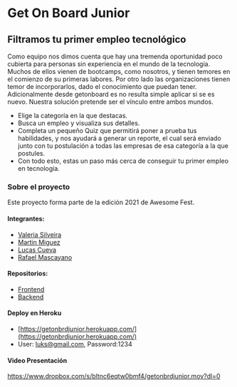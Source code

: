 # Get On Board Junior
## Filtramos tu primer empleo tecnológico

Como equipo nos dimos cuenta que hay una tremenda oportunidad poco cubierta para personas sin experiencia en el mundo de la tecnología. Muchos de ellos vienen de bootcamps, como nosotros, y tienen temores en el comienzo de su primeras labores. Por otro lado las organizaciones tienen temor de incorporarlos, dado el conocimiento que puedan tener. Adicionalmente desde getonboard es no resulta simple aplicar si se es nuevo. 
Nuestra solución pretende ser el vínculo entre ambos mundos.

- Elige la categoría en la que destacas.
- Busca un empleo y visualiza sus detalles.
- Completa un pequeño Quiz que permitirá poner a prueba tus habilidades, y nos ayudará a generar un reporte, el cual será enviado junto con tu postulación a todas las empresas de esa categoría a la que postules.
- Con todo esto, estas un paso más cerca de conseguir tu primer empleo en tecnología.

### Sobre el proyecto

Este proyecto forma parte de la edición 2021 de Awesome Fest.

#### Integrantes:
- [Valeria Silveira](https://github.com/valessol)
- [Martin Miguez](https://github.com/mmiguez77)
- [Lucas Cueva](https://github.com/lucasMaximilianoCueva)
- [Rafael Mascayano](https://github.com/nosemiusername)

#### Repositorios: 
- [Frontend](https://github.com/codechain-17/frontend)
- [Backend](https://github.com/codechain-17/backend)

#### Deploy en Heroku
- [https://getonbrdjunior.herokuapp.com/](https://getonbrdjunior.herokuapp.com/)
- User: luks@gmail.com, Password:1234

#### Video Presentación
https://www.dropbox.com/s/bltnc6eqtw0bmf4/getonbrdjunior.mov?dl=0
